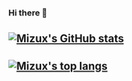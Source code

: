 ### Hi there 👋

## [![Mizux's GitHub stats](https://github-readme-stats.vercel.app/api?username=Mizux&show_icons=true&theme=github_dark&hide_title=true)](https://github.com/mizux)

## [![Mizux's top langs](https://github-readme-stats.vercel.app/api/top-langs/?username=Mizux&layout=compact&theme=github_dark&hide_title=true)](https://github.com/mizux)

<!--
**Mizux/mizux** is a ✨ _special_ ✨ repository because its `README.md` (this file) appears on your GitHub profile.

Here are some ideas to get you started:

- 🔭 I’m currently working on ...
- 🌱 I’m currently learning ...
- 👯 I’m looking to collaborate on ...
- 🤔 I’m looking for help with ...
- 💬 Ask me about ...
- 📫 How to reach me: ...
- 😄 Pronouns: ...
- ⚡ Fun fact: ...
-->
